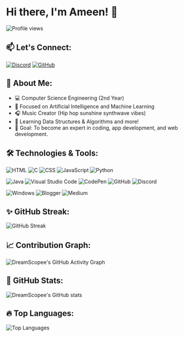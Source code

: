 # Hi there, I'm Ameen! 👋

![Profile views](https://visitor-badge.laobi.icu/badge?page_id=DreamScopee.DreamScopee)

## 📫 Let's Connect:
[![Discord](https://img.shields.io/badge/Discord-7289DA?style=flat-square&logo=discord&logoColor=white)](https://discord.com/users/amxxn.)
[![GitHub](https://img.shields.io/badge/GitHub-100000?style=flat-square&logo=github&logoColor=white)](https://github.com/DreamScopee)

## 🔭 About Me:
- 💻 Computer Science Engineering (2nd Year)
- 🤖 Focused on Artificial Intelligence and Machine Learning
- 🎧 Music Creator (Hip hop sunshine synthwave vibes)
- 🌱 Learning Data Structures & Algorithms and more!
- 🎯 Goal: To become an expert in coding, app development, and web development.

## 🛠️ Technologies & Tools:
<!-- Line 1 -->
![HTML](https://img.shields.io/badge/HTML-239120?style=flat-square&logo=html5&logoColor=white)
![C](https://img.shields.io/badge/C-00599C?style=flat-square&logo=c&logoColor=white)
![CSS](https://img.shields.io/badge/CSS-239120?style=flat-square&logo=css3&logoColor=white)
![JavaScript](https://img.shields.io/badge/JavaScript-F7DF1E?style=flat-square&logo=javascript&logoColor=black)
![Python](https://img.shields.io/badge/Python-3776AB?style=flat-square&logo=python&logoColor=white)

<!-- Line 2 -->
![Java](https://img.shields.io/badge/Java-ED8B00?style=flat-square&logo=openjdk&logoColor=white)
![Visual Studio Code](https://img.shields.io/badge/Visual%20Studio%20Code-000000?style=flat-square&logo=visual-studio-code&logoColor=white)
![CodePen](https://img.shields.io/badge/Codepen-000000?style=flat-square&logo=codepen&logoColor=white)
![GitHub](https://img.shields.io/badge/GitHub-100000?style=flat-square&logo=github&logoColor=white)
![Discord](https://img.shields.io/badge/Discord-7289DA?style=flat-square&logo=discord&logoColor=white)

<!-- Line 3 -->
![Windows](https://img.shields.io/badge/Windows-0078D6?style=flat-square&logo=windows&logoColor=white)
![Blogger](https://img.shields.io/badge/Blogger-FF5722?style=flat-square&logo=blogger&logoColor=white)
![Medium](https://img.shields.io/badge/Medium-12100E?style=flat-square&logo=medium&logoColor=white)

## ✨ GitHub Streak:
![GitHub Streak](https://github-readme-streak-stats.herokuapp.com/?user=DreamScopee&theme=radical)

## 📈 Contribution Graph:
![DreamScopee's GitHub Activity Graph](https://github-readme-activity-graph.vercel.app/graph?username=DreamScopee&theme=radical)

## 🚀 GitHub Stats:
![DreamScopee's GitHub stats](https://github-readme-stats.vercel.app/api?username=DreamScopee&show_icons=true&theme=radical)

## 🔥 Top Languages:
![Top Languages](https://github-readme-stats.vercel.app/api/top-langs/?username=DreamScopee&layout=compact&theme=radical)



